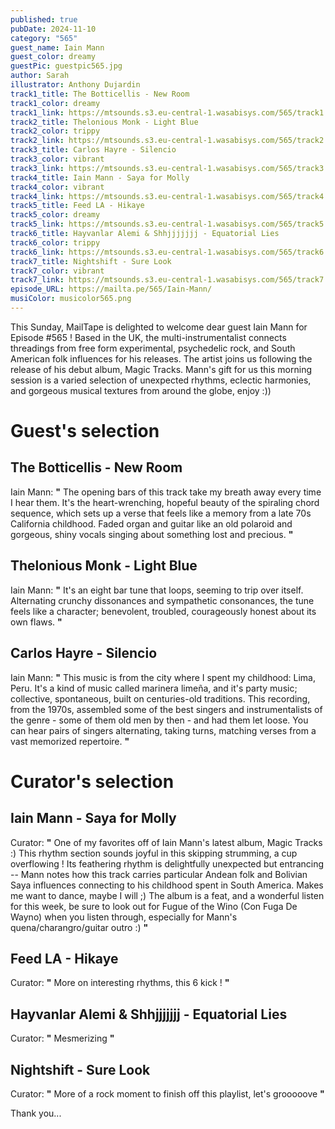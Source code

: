 ```yaml
---
published: true
pubDate: 2024-11-10
category: "565"
guest_name: Iain Mann
guest_color: dreamy
guestPic: guestpic565.jpg
author: Sarah
illustrator: Anthony Dujardin
track1_title: The Botticellis - New Room
track1_color: dreamy
track1_link: https://mtsounds.s3.eu-central-1.wasabisys.com/565/track1.mp3
track2_title: Thelonious Monk - Light Blue
track2_color: trippy
track2_link: https://mtsounds.s3.eu-central-1.wasabisys.com/565/track2.mp3
track3_title: Carlos Hayre - Silencio
track3_color: vibrant
track3_link: https://mtsounds.s3.eu-central-1.wasabisys.com/565/track3.mp3
track4_title: Iain Mann - Saya for Molly
track4_color: vibrant
track4_link: https://mtsounds.s3.eu-central-1.wasabisys.com/565/track4.mp3
track5_title: Feed LA - Hikaye
track5_color: dreamy
track5_link: https://mtsounds.s3.eu-central-1.wasabisys.com/565/track5.mp3
track6_title: Hayvanlar Alemi & Shhjjjjjjj - Equatorial Lies
track6_color: trippy
track6_link: https://mtsounds.s3.eu-central-1.wasabisys.com/565/track6.mp3
track7_title: Nightshift - Sure Look
track7_color: vibrant
track7_link: https://mtsounds.s3.eu-central-1.wasabisys.com/565/track7.mp3
episode_URL: https://mailta.pe/565/Iain-Mann/
musiColor: musicolor565.png
---
```

This Sunday, MailTape is delighted to welcome dear guest Iain Mann for Episode #565 ! Based in the UK, the multi-instrumentalist connects threadings from free form experimental, psychedelic rock, and South American folk influences for his releases. The artist joins us following the release of his debut album, Magic Tracks. Mann's gift for us this morning session is a varied selection of unexpected rhythms, eclectic harmonies, and gorgeous musical textures from around the globe, enjoy :))

# Guest's selection

## The Botticellis - New Room

 Iain Mann: **"** The opening bars of this track take my breath away every time I hear them. It's the heart-wrenching, hopeful beauty of the spiraling chord sequence, which sets up a verse that feels like a memory from a late 70s California childhood. Faded organ and guitar like an old polaroid and gorgeous, shiny vocals singing about something lost and precious. **"** 

## Thelonious Monk - Light Blue

 Iain Mann: **"** It's an eight bar tune that loops, seeming to trip over itself. Alternating crunchy dissonances and sympathetic consonances, the tune feels like a character; benevolent, troubled, courageously honest about its own flaws. **"** 

## Carlos Hayre - Silencio

 Iain Mann: **"** This music is from the city where I spent my childhood: Lima, Peru. It's a kind of music called marinera limeña, and it's party music; collective, spontaneous, built on centuries-old traditions. This recording, from the 1970s, assembled some of the best singers and instrumentalists of the genre - some of them old men by then - and had them let loose. You can hear pairs of singers alternating, taking turns, matching verses from a vast memorized repertoire. **"** 

# Curator's selection

## Iain Mann - Saya for Molly

 Curator: **"** One of my favorites off of Iain Mann's latest album, Magic Tracks :) This rhythm section sounds joyful in this skipping strumming, a cup overflowing ! Its feathering rhythm is delightfully unexpected but entrancing -- Mann notes how this track carries particular Andean folk and Bolivian Saya influences connecting to his childhood spent in South America. Makes me want to dance, maybe I will ;) The album is a feat, and a wonderful listen for this week, be sure to look out for Fugue of the Wino (Con Fuga De Wayno) when you listen through, especially for Mann's quena/charangro/guitar outro :) **"** 

## Feed LA - Hikaye

 Curator: **"** More on interesting rhythms, this 6 kick ! **"** 

## Hayvanlar Alemi & Shhjjjjjjj - Equatorial Lies

 Curator: **"** Mesmerizing **"** 

## Nightshift - Sure Look

 Curator: **"** More of a rock moment to finish off this playlist, let's grooooove **"** 

 Thank you...
